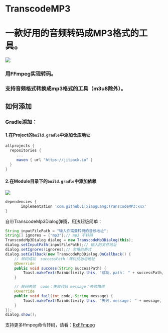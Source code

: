 # TranscodeMP3
# 一款好用的音频转码成MP3格式的工具。
[![](https://www.jitpack.io/v/ITxiaoguang/TranscodeMP3.svg)](https://www.jitpack.io/#ITxiaoguang/TranscodeMP3)

### 用FFmpeg实现转码。

### 支持音频格式转换成mp3格式的工具（m3u8除外）。

## 如何添加
### Gradle添加：
#### 1.在Project的`build.gradle`中添加仓库地址

``` gradle
allprojects {
  repositories {
     ...
     maven { url "https://jitpack.io" }
  }
}
```

#### 2.在Module目录下的`build.gradle`中添加依赖


[![](https://www.jitpack.io/v/ITxiaoguang/TranscodeMP3.svg)](https://www.jitpack.io/#ITxiaoguang/TranscodeMP3)

``` gradle
dependencies {
       implementation 'com.github.ITxiaoguang:TranscodeMP3:xxx'
}
```

自带TranscodeMp3Dialog弹窗，用法超级简单：

```java
String inputFilePath = "输入你需要转码的音频地址";
String[] ignores = {"mp3"};// mp3 不转码
TranscodeMp3Dialog dialog = new TranscodeMp3Dialog(this);
dialog.setInputPath(inputFilePath);// 输入的文件地址
dialog.setIgnores(ignores);// 忽略的格式
dialog.setCallback(new TranscodeMp3Dialog.OnCallback() {
    // 转码成功  successPath：转码成功后地址
    @Override
    public void success(String successPath) {
        Toast.makeText(MainActivity.this, "成功，path： " + successPath, Toast.LENGTH_SHORT).show();
    }

    // 转码失败  code：失败代码 message：失败描述
    @Override
    public void fail(int code, String message) {
        Toast.makeText(MainActivity.this, "失败，message： " + message, Toast.LENGTH_SHORT).show();
    }
});
dialog.show();
```


支持更多ffmpeg命令转码，请看：[RxFFmpeg](https://github.com/microshow/RxFFmpeg)

